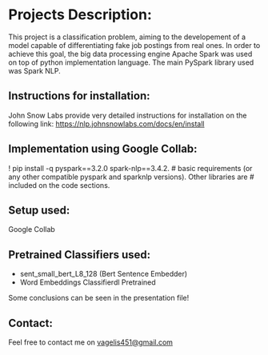 # Projects Description:

This project is a classification problem, aiming to the developement of a model capable of differentiating fake job postings from real ones. In order to achieve this goal, the big data processing engine Apache Spark was used on top of python implementation language. The main PySpark library used was Spark NLP.

## Instructions for installation:

John Snow Labs provide very detailed instructions for installation on the following link:
https://nlp.johnsnowlabs.com/docs/en/install


## Implementation using Google Collab:

! pip install -q pyspark==3.2.0 spark-nlp==3.4.2. # basic requirements (or any other compatible pyspark and sparknlp versions). Other libraries are 
                                                  # included on the code sections.


## Setup used:

Google Collab 

## Pretrained Classifiers used:

- sent_small_bert_L8_128   (Bert Sentence Embedder)
-  Word Embeddings Classifierdl Pretrained


Some conclusions can be seen in the presentation file!

## Contact:

Feel free to contact me on vagelis451@gmail.com

